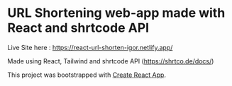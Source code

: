 # URL Shortening web-app made with React and shrtcode API

Live Site here : 
https://react-url-shorten-igor.netlify.app/

Made using React, Tailwind and shrtcode API (https://shrtco.de/docs/)

This project was bootstrapped with [Create React App](https://github.com/facebook/create-react-app).
